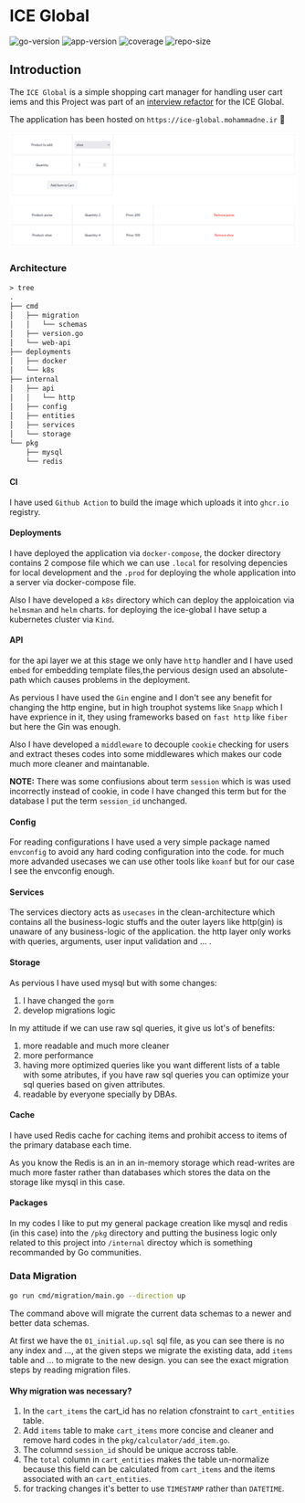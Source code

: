 # ICE Global

![go-version](https://img.shields.io/badge/Golang-1.23-66ADD8?style=for-the-badge&logo=go)
![app-version](https://img.shields.io/github/v/tag/mohammadne/ice-global?sort=semver&style=for-the-badge&logo=github)
![coverage](https://img.shields.io/codecov/c/github/mohammadne/ice-global?logo=codecov&style=for-the-badge)
![repo-size](https://img.shields.io/github/repo-size/mohammadne/ice-global?logo=github&style=for-the-badge)

## Introduction

The `ICE Global` is a simple shopping cart manager for handling user cart iems and this Project was part of an [interview refactor](https://git.ice.global/packages/golang-interview-refactor) for the ICE Global.

The application has been hosted on `https://ice-global.mohammadne.ir` 🚀

![Shopping cart manager](assets/application.png)

### Architecture

```tree
> tree
.
├── cmd
│   ├── migration
│   │   └── schemas
│   ├── version.go
│   └── web-api
├── deployments
│   ├── docker
│   └── k8s
├── internal
│   ├── api
│   │   └── http
│   ├── config
│   ├── entities
│   ├── services
│   └── storage
└── pkg
    ├── mysql
    └── redis
```

#### CI

I have used `Github Action` to build the image which uploads it into `ghcr.io` registry.

#### Deployments

I have deployed the application via `docker-compose`, the docker directory contains 2 compose file which we can use `.local` for resolving depencies for local development and the `.prod` for deploying the whole application into a server via docker-compose file.

Also I have developed a `k8s` directory which can deploy the apploication via `helmsman` and `helm` charts. for deploying the ice-global I have setup a kubernetes cluster via `Kind`.

#### API

for the api layer we at this stage we only have `http` handler and I have used `embed` for embedding template files,the pervious design used an absolute-path which causes problems in the deployment.

As pervious I have used the `Gin` engine and I don't see any benefit for changing the http engine, but in high trouphot systems like `Snapp` which I have exprience in it, they using frameworks based on `fast http` like `fiber` but here the Gin was enough.

Also I have developed a `middleware` to decouple `cookie` checking for users and extract theses codes into some middlewares which makes our code much more cleaner and maintanable.

**NOTE:** There was some confiusions about term `session` which is was used incorrectly instead of cookie, in code I have changed this term but for the database I put the term `session_id` unchanged.

#### Config

For reading configurations I have used a very simple package named `envconfig` to avoid any hard coding configuration into the code. for much more advanded usecases we can use other tools like `koanf` but for our case I see the envconfig enough.

#### Services

The services diectory acts as `usecases` in the clean-architecture which contains all the business-logic stuffs and the outer layers like http(gin) is unaware of any business-logic of the application. the http layer only works with queries, arguments, user input validation and ... .

#### Storage

As pervious I have used mysql but with some changes:

1. I have changed the `gorm`
2. develop migrations logic

In my attitude if we can use raw sql queries, it give us lot's of benefits:

1. more readable and much more cleaner
2. more performance
3. having more optimized queries like you want different lists of a table with some atributes, if you have raw sql queries you can optimize your sql queries based on given attributes.
4. readable by everyone specially by DBAs.

#### Cache

I have used Redis cache for caching items and prohibit access to items of the primary database each time.

As you know the Redis is an in an in-memory storage which read-writes are much more faster rather than databases which stores the data on the storage like mysql in this case.

#### Packages

In my codes I like to put my general package creation like mysql and redis (in this case) into the `/pkg` directory and putting the business logic only related to this project into `/internal` directoy which is something recommanded by Go communities.

### Data Migration

```sh
go run cmd/migration/main.go --direction up
```

The command above will migrate the current data schemas to a newer and better data schemas.

At first we have the `01_initial.up.sql` sql file, as you can see there is no any index and ..., at the given steps we migrate the existing data, add `items` table and ... to migrate to the new design. you can see the exact migration steps by reading migration files.

#### Why migration was necessary?

1. In the `cart_items` the cart_id has no relation cfonstraint to `cart_entities` table.
2. Add `items` table to make `cart_items` more concise and cleaner and remove hard codes in the `pkg/calculator/add_item.go`.
3. The columnd `session_id` should be unique accross table.
4. The `total` column in `cart_entities` makes the table un-normalize because this field can be calculated from `cart_items` and the items associated with an `cart_entities`.
5. for tracking changes it's better to use `TIMESTAMP` rather than `DATETIME`.
